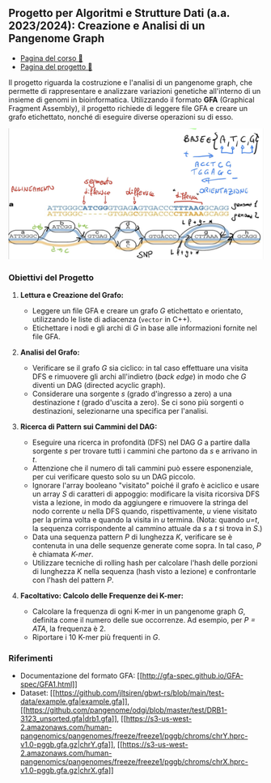 ## Progetto per Algoritmi e Strutture Dati (a.a. 2023/2024): Creazione e Analisi di un Pangenome Graph

- [Pagina del corso 📘](https://didawiki.cli.di.unipi.it/doku.php/matematica/asd/asd_23/start)
- [Pagina del progetto 📑](https://didawiki.cli.di.unipi.it/doku.php/matematica/asd/asd_23/progetto_21)

Il progetto riguarda la costruzione e l'analisi di un pangenome graph, che permette di rappresentare e analizzare variazioni genetiche all'interno di un insieme di genomi in bioinformatica. Utilizzando il formato **GFA** (Graphical Fragment Assembly), il progetto richiede di leggere file GFA e creare un grafo etichettato, nonché di eseguire diverse operazioni su di esso.

![Esempio di una sequenza genetica](pangraph.jpg)

### Obiettivi del Progetto

1. **Lettura e Creazione del Grafo:**
   * Leggere un file GFA e creare un grafo *G* etichettato e orientato, utilizzando le liste di adiacenza (`vector` in C++).
   * Etichettare i nodi e gli archi di *G* in base alle informazioni fornite nel file GFA.

2. **Analisi del Grafo:**
   * Verificare se il grafo *G* sia ciclico: in tal caso effettuare una visita DFS e rimuovere gli archi all'indietro (*back edge*) in modo che *G* diventi un DAG (directed acyclic graph). 
   * Considerare una sorgente *s* (grado d'ingresso a zero) a una destinazione *t* (grado d'uscita a zero). Se ci sono più sorgenti o destinazioni, selezionarne una specifica per l'analisi.

3. **Ricerca di Pattern sui Cammini del DAG:**
   * Eseguire una ricerca in profondità (DFS) nel DAG *G* a partire dalla sorgente *s* per trovare tutti i cammini che partono da *s* e arrivano in *t*.
   * Attenzione che il numero di tali cammini può essere esponenziale, per cui verificare questo solo su un DAG piccolo. 
   * Ignorare l'array booleano "visitato" poiché il grafo è aciclico e usare un array *S* di caratteri di appoggio: modificare la visita ricorsiva DFS vista a lezione, in modo da aggiungere e rimuovere la stringa del nodo corrente *u* nella DFS quando, rispettivamente, *u* viene visitato per la prima volta e quando la visita in *u* termina. (Nota: quando *u=t*, la sequenza corrispondente al cammino attuale da *s* a *t* si trova in *S*.)
   * Data una sequenza pattern *P* di lunghezza *K*, verificare se è contenuta in una delle sequenze generate come sopra. In tal caso, *P* è chiamata *K-mer*.
   * Utilizzare tecniche di rolling hash per calcolare l'hash delle porzioni di lunghezza *K* nella sequenza (hash visto a lezione) e confrontarle con l'hash del pattern *P*. 

4. **Facoltativo: Calcolo delle Frequenze dei K-mer:**
   * Calcolare la frequenza di ogni K-mer in un pangenome graph *G*, definita come il numero delle sue occorrenze. Ad esempio, per *P = ATA*, la frequenza è 2.
   * Riportare i 10 K-mer più frequenti in *G*.

### Riferimenti
  * Documentazione del formato GFA: [[http://gfa-spec.github.io/GFA-spec/GFA1.html]]
  * Dataset: [[https://github.com/jltsiren/gbwt-rs/blob/main/test-data/example.gfa|example.gfa]], [[https://github.com/pangenome/odgi/blob/master/test/DRB1-3123_unsorted.gfa|drb1.gfa]], [[https://s3-us-west-2.amazonaws.com/human-pangenomics/pangenomes/freeze/freeze1/pggb/chroms/chrY.hprc-v1.0-pggb.gfa.gz|chrY.gfa]], [[https://s3-us-west-2.amazonaws.com/human-pangenomics/pangenomes/freeze/freeze1/pggb/chroms/chrX.hprc-v1.0-pggb.gfa.gz|chrX.gfa]]
